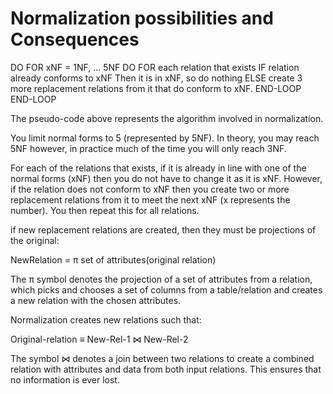 # Normalization possibilities and Consequences 

DO FOR xNF = 1NF, ... 5NF
  DO FOR each relation that exists
    IF relation already conforms to xNF 
      Then it is in xNF, so do nothing 
    ELSE create 3 more replacement relations from it that do conform to xNF.
  END-LOOP
END-LOOP

The pseudo-code above represents the algorithm involved in normalization. 

You limit normal forms to 5 (represented by 5NF). In theory, you may reach 5NF however, in practice much of the time you will only reach 3NF.

For each of the relations that exists, if it is already in line with one of the normal forms (xNF) then you do not have to change it as it is xNF. However, if the relation does not conform to xNF then you create two or more replacement relations from it to meet the next xNF (x represents the number). You then repeat this for all relations.

if new replacement relations are created, then they must be projections of the original:

NewRelation = π set of attributes(original relation)

The π symbol denotes the projection of a set of attributes from a relation, which picks and chooses a set of columns from a table/relation and creates a new relation with the chosen attributes. 

Normalization creates new relations such that: 

Original-relation ≡ New-Rel-1 ⋈ New-Rel-2

The symbol ⋈ denotes a join between two relations to create a combined relation with attributes and data from both input relations. This ensures that no information is ever lost.
  